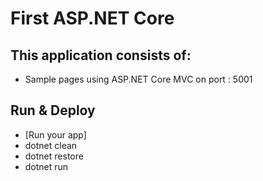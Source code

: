 # First ASP.NET Core

## This application consists of:

*   Sample pages using ASP.NET Core MVC on port : 5001

## Run & Deploy

*   [Run your app]
*   dotnet clean
*   dotnet restore
*   dotnet run

